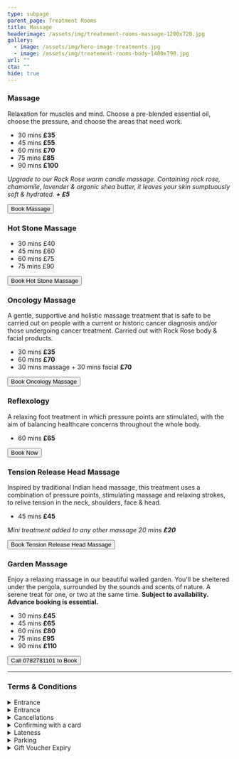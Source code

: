 ```yaml
---
type: subpage
parent_page: Treatment Rooms
title: Massage
headerimage: /assets/img/treatement-rooms-massage-1200x720.jpg
gallery:
  - image: /assets/img/hero-image-treatments.jpg
  - image: /assets/img/treatement-rooms-body-1400x790.jpg
url: ""
cta: ""
hide: true
---
```

### Massage

Relaxation for muscles and mind. Choose a pre-blended essential oil, choose the pressure, and choose the areas that need work.

* 30 mins **£35**
* 45 mins **£55**
* 60 mins **£70**
* 75 mins **£85**
* 90 mins **£100**

*Upgrade to our Rock Rose warm candle massage. Containing rock rose, chamomile, lavender & organic shea butter, it leaves your skin sumptuously soft & hydrated. **+ £5***

<a href="https://www.fresha.com/a/treatment-rooms-hastings-the-old-rectory-harold-road-uk-cro1x5rw?pId=86052"><button>Book Massage</button></a>

### Hot Stone Massage

* 30 mins £40
* 45 mins £60
* 60 mins £75
* 75 mins £90

<a href="https://www.fresha.com/a/treatment-rooms-hastings-the-old-rectory-harold-road-uk-cro1x5rw?pId=86052"><button>Book Hot Stone Massage</button></a>

### Oncology Massage

A gentle, supportive and holistic massage treatment that is safe to be carried out on people with a current or historic cancer diagnosis and/or those undergoing cancer treatment. Carried out with Rock Rose body & facial products.

* 30 mins **£35**
* 60 mins **£70**
* 30 mins massage + 30 mins facial **£70**

<a href="https://www.fresha.com/a/treatment-rooms-hastings-the-old-rectory-harold-road-uk-cro1x5rw?pId=86052"><button>Book Oncology Massage</button></a>

### Reflexology

A relaxing foot treatment in which pressure points are stimulated, with the aim of balancing healthcare concerns throughout the whole body.

* 60 mins **£65**

<a href="https://www.fresha.com/a/treatment-rooms-hastings-the-old-rectory-harold-road-uk-cro1x5rw?pId=86052"><button>Book Now</button></a>

### Tension Release Head Massage

Inspired by traditional Indian head massage, this treatment uses a combination of pressure points, stimulating massage and relaxing strokes, to relive tension in the neck, shoulders, face & head.

* 45 mins **£45**

*Mini treatment added to any other massage 20 mins **£20***

<a href="https://www.fresha.com/a/treatment-rooms-hastings-the-old-rectory-harold-road-uk-cro1x5rw?pId=86052"><button>Book Tension Release Head Massage</button></a>

### Garden Massage

Enjoy a relaxing massage in our beautiful walled garden. You'll be sheltered under the pergola, surrounded by the sounds and scents of nature. A serene treat for one, or two at the same time. **Subject to availability. Advance booking is essential.**

* 30 mins **£45**
* 45 mins **£65**
* 60 mins **£80**
* 75 mins **£95**
* 90 mins **£110**

<a href="tel:0782781101"><button>Call 0782781101 to Book</button></a>

<hr/>

<div class="terms">

### Terms & Conditions

<details>
<summary>Entrance</summary>
The Treatment Rooms are accessed via the door situated to the top right of the driveway, not via the main door to The Old Rectory. If you are a guest at the B&B, you can access the Treatment Rooms through the internal hallway.
</details>
<details>
<summary>Entrance</summary>
The Treatment Rooms are accessed via the door situated to the top right of the driveway, not via the main door to The Old Rectory. If you are a guest at the B&B, you can access the Treatment Rooms through the internal hallway.
</details>
<details>
<summary>Cancellations</summary>
We require 24 hours for any cancellations or amendments Cancellation within 24 hours of your appointment, where we are unable to fill your time slot, will incur a charge of 50% of the treatment cost (where paying with a gift voucher, 50% of the treatment cost will be deducted from its balance). No shows will be charged at 100%.
</details>
<details>
<summary>Confirming with a card</summary>
Our booking system Fresha will ask you to confirm your appointment against a bank card, allowing us for a much swifter check out process. Payment is still taken after your treatment and you can pay via any payment method, including a gift voucher.
</details>
<details>
<summary>Lateness</summary>
We will always do our best to accommodate late arrivals by performing the most complete treatment possible in the time remaining.
</details>
<details>
<summary>Parking</summary>
We do not offer parking for Treatment Rooms clients, however we are happy to discuss parking options as necessary.
</details>
<details>
<summary>Gift Voucher Expiry</summary>
Our gift vouchers are valid for a year from the purchase date. Please remember to redeem your voucher within this time, as we are unable to offer extensions.
</details>

</div>
